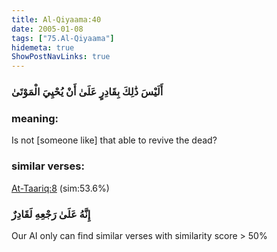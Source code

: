```yaml
---
title: Al-Qiyaama:40
date: 2005-01-08
tags: ["75.Al-Qiyaama"]
hidemeta: true 
ShowPostNavLinks: true 
---
```

### أَلَيْسَ ذَٰلِكَ بِقَادِرٍ عَلَىٰ أَنْ يُحْيِيَ الْمَوْتَىٰ
### meaning: 
Is not [someone like] that able to revive the dead?
### similar verses: 

[At-Taariq:8](/86/8) (sim:53.6%)

### إِنَّهُ عَلَىٰ رَجْعِهِ لَقَادِرٌ

Our AI only can find similar verses with similarity score > 50% 



